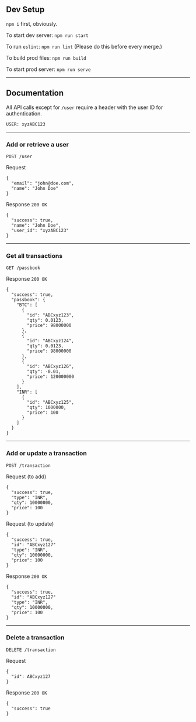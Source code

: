 ## Dev Setup

`npm i` first, obviously.

To start dev server: `npm run start`

To run `eslint`: `npm run lint` (Please do this before every merge.)

To build prod files: `npm run build`

To start prod server: `npm run serve`

---

## Documentation

All API calls except for `/user` require a header with the user ID for authentication.
```
USER: xyzABC123
```

---

### Add or retrieve a user

`POST /user`

Request
```
{
  "email": "john@doe.com",
  "name": "John Doe"
}
```

Response `200 OK`
```
{
  "success": true,
  "name": "John Doe",
  "user_id": "xyzABC123"
}
```

---

### Get all transactions

`GET /passbook`

Response `200 OK`
```
{
  "success": true,
  "passbook": {
    "BTC": [
      {
        "id": "ABCxyz123",
        "qty": 0.0123,
        "price": 98000000
      },
      {
        "id": "ABCxyz124",
        "qty": 0.0123,
        "price": 98000000
      },
      {
        "id": "ABCxyz126",
        "qty": -0.01,
        "price": 120000000
      }
    ],
    "INR": [
      {
        "id": "ABCxyz125",
        "qty": 1000000,
        "price": 100
      }
    ]
  }
}
```

---

### Add or update a transaction

`POST /transaction`

Request (to add)
```
{
  "success": true,
  "type": "INR",
  "qty": 10000000,
  "price": 100
}
```

Request (to update)
```
{
  "success": true,
  "id": "ABCxyz127"
  "type": "INR",
  "qty": 10000000,
  "price": 100
}
```

Response `200 OK`
```
{
  "success": true,
  "id": "ABCxyz127"
  "type": "INR",
  "qty": 10000000,
  "price": 100
}
```

---

### Delete a transaction

`DELETE /transaction`

Request
```
{
  "id": ABCxyz127
}
```

Response `200 OK`
```
{
  "success": true
}
```